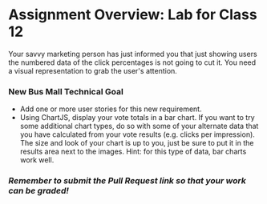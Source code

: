 # Assignment Overview: Lab for Class 12

Your savvy marketing person has just informed you that just showing users the numbered data of the click percentages is not going to cut it.
You need a visual representation to grab the user's attention.

### New Bus Mall Technical Goal

- Add one or more user stories for this new requirement.
- Using ChartJS, display your vote totals in a bar chart. If you want to try some additional chart types, do so with some of your alternate data that you have calculated from your vote results (e.g. clicks per impression). The size and look of your chart is up to you, just be sure to put it in the results area next to the images. Hint: for this type of data, bar charts work well.

### *Remember to submit the Pull Request link so that your work can be graded!*
